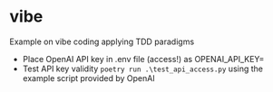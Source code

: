 # vibe
Example on vibe coding applying TDD paradigms


- Place OpenAI API key in .env file (access!) as OPENAI_API_KEY=<key>
- Test API key validity `poetry run .\test_api_access.py` using the example script provided by OpenAI

